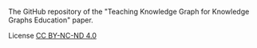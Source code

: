 The GitHub repository of the "Teaching Knowledge Graph for Knowledge Graphs Education" paper.

License [CC BY-NC-ND 4.0](https://creativecommons.org/licenses/by-nc-nd/4.0/)
